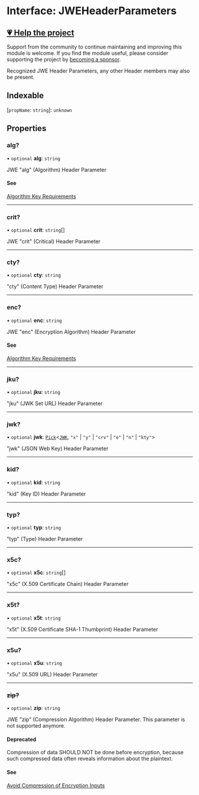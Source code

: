 # Interface: JWEHeaderParameters

## [💗 Help the project](https://github.com/sponsors/panva)

Support from the community to continue maintaining and improving this module is welcome. If you find the module useful, please consider supporting the project by [becoming a sponsor](https://github.com/sponsors/panva).

Recognized JWE Header Parameters, any other Header members may also be present.

## Indexable

 \[`propName`: `string`\]: `unknown`

## Properties

### alg?

• `optional` **alg**: `string`

JWE "alg" (Algorithm) Header Parameter

#### See

[Algorithm Key Requirements](https://github.com/panva/jose/issues/210#jwe-alg)

***

### crit?

• `optional` **crit**: `string`[]

JWE "crit" (Critical) Header Parameter

***

### cty?

• `optional` **cty**: `string`

"cty" (Content Type) Header Parameter

***

### enc?

• `optional` **enc**: `string`

JWE "enc" (Encryption Algorithm) Header Parameter

#### See

[Algorithm Key Requirements](https://github.com/panva/jose/issues/210#jwe-alg)

***

### jku?

• `optional` **jku**: `string`

"jku" (JWK Set URL) Header Parameter

***

### jwk?

• `optional` **jwk**: [`Pick`](https://www.typescriptlang.org/docs/handbook/utility-types.html#picktype-keys)\<[`JWK`](JWK.md), `"x"` \| `"y"` \| `"crv"` \| `"e"` \| `"n"` \| `"kty"`\>

"jwk" (JSON Web Key) Header Parameter

***

### kid?

• `optional` **kid**: `string`

"kid" (Key ID) Header Parameter

***

### typ?

• `optional` **typ**: `string`

"typ" (Type) Header Parameter

***

### x5c?

• `optional` **x5c**: `string`[]

"x5c" (X.509 Certificate Chain) Header Parameter

***

### x5t?

• `optional` **x5t**: `string`

"x5t" (X.509 Certificate SHA-1 Thumbprint) Header Parameter

***

### x5u?

• `optional` **x5u**: `string`

"x5u" (X.509 URL) Header Parameter

***

### ~~zip?~~

• `optional` **zip**: `string`

JWE "zip" (Compression Algorithm) Header Parameter. This parameter is not supported anymore.

#### Deprecated

Compression of data SHOULD NOT be done before encryption, because such compressed
  data often reveals information about the plaintext.

#### See

[Avoid Compression of Encryption Inputs](https://www.rfc-editor.org/rfc/rfc8725#name-avoid-compression-of-encryp)
